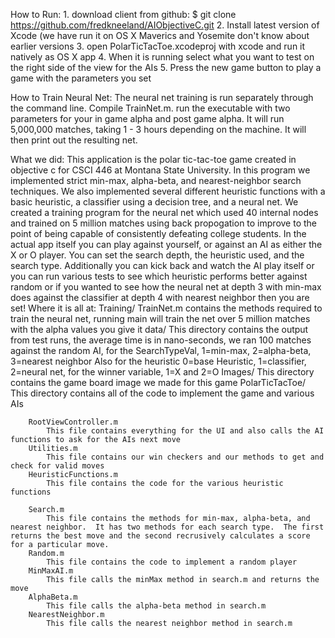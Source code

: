 How to Run:
	1. download client from github: $ git clone https://github.com/fredkneeland/AIObjectiveC.git
	2. Install latest version of Xcode (we have run it on OS X Maverics and Yosemite don't know about earlier versions
	3. open PolarTicTacToe.xcodeproj with xcode and run it natively as OS X app
	4. When it is running select what you want to test on the right side of the view for the AIs
	5. Press the new game button to play a game with the parameters you set

How to Train Neural Net:
The neural net training is run separately through the command line. Compile TrainNet.m. run the executable with two parameters for your in game alpha and post game alpha. It will run 5,000,000 matches, taking 1 - 3 hours depending on the machine. It will then print out the resulting net.


What we did:
	This application is the polar tic-tac-toe game created in objective c for CSCI 446 at Montana State University.  In this program we implemented strict min-max, alpha-beta, and nearest-neighbor search techniques.  We also implemented several different heuristic functions with a basic heuristic, a classifier using a decision tree, and a neural net.  We created a training program for the neural net which used 40 internal nodes and trained on 5 million matches using back propogation to improve to the point of being capable of consistently defeating college students.  In the actual app itself you can play against yourself, or against an AI as either the X or O player.  You can set the search depth, the heuristic used, and the search type.  Additionally you can kick back and watch the AI play itself or you can run various tests to see which heuristic performs better against random or if you wanted to see how the neural net at depth 3 with min-max does against the classifier at depth 4 with nearest neighbor then you are set! 
Where it is all at:
	Training/
		TrainNet.m contains the methods required to train the neural net, running main will train the net over 5 million matches with the alpha values you give it
	data/
		This directory contains the output from test runs, the average time is in nano-seconds, we ran 100 matches against the random AI, for the SearchTypeVal, 1=min-max, 2=alpha-beta, 3=nearest neighbor
		Also for the heuristic 0=base Heuristic, 1=classifier, 2=neural net, for the winner variable, 1=X and 2=O
	Images/
		This directory contains the game board image we made for this game
	PolarTicTacToe/
		This directory contains all of the code to implement the game and various AIs

		RootViewController.m
			This file contains everything for the UI and also calls the AI functions to ask for the AIs next move
		Utilities.m
			This file contains our win checkers and our methods to get and check for valid moves
		HeuristicFunctions.m
			This file contains the code for the various heuristic functions

		Search.m
			This file contains the methods for min-max, alpha-beta, and nearest neighbor.  It has two methods for each search type.  The first returns the best move and the second recrusively calculates a score for a particular move.
		Random.m
			This file contains the code to implement a random player
		MinMaxAI.m
			This file calls the minMax method in search.m and returns the move
		AlphaBeta.m
			This file calls the alpha-beta method in search.m
		NearestNeighbor.m
			This file calls the nearest neighbor method in search.m

